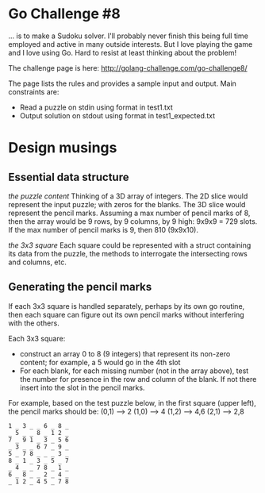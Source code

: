 # Go Challenge #8
... is to make a Sudoku solver. I'll probably never finish this being full time employed and active in many outside interests. But I love playing the game and I love using Go. Hard to resist at least thinking about the problem!

The challenge page is here:
http://golang-challenge.com/go-challenge8/

The page lists the rules and provides a sample input and output. Main constraints are:
- Read a puzzle on stdin using format in test1.txt
- Output solution on stdout using format in test1_expected.txt

# Design musings
## Essential data structure
*the puzzle content* Thinking of a 3D array of integers. The 2D slice would represent the input puzzle; with zeros for the blanks. The 3D slice would represent the pencil marks. Assuming a max number of pencil marks of 8, then the array would be 9 rows, by 9 columns, by 9 high: 9x9x9 = 729 slots. If the max number of pencil marks is 9, then 810 (9x9x10).

*the 3x3 square* Each square could be represented with a struct containing its data from the puzzle, the methods to interrogate the intersecting rows and columns, etc.

## Generating the pencil marks
If each 3x3 square is handled separately, perhaps by its own go routine, then each square can figure out its own pencil marks without interfering with the others.

Each 3x3 square:
- construct an array 0 to 8 (9 integers) that represent its non-zero content; for example, a 5 would go in the 4th slot
- For each blank, for each missing number (not in the array above), test the number for presence in the row and column of the blank. If not there insert into the slot in the pencil marks.

For example, based on the test puzzle below, in the first square (upper left), the pencil marks should be:
(0,1) --> 2
(1,0) --> 4
(1,2) --> 4,6
(2,1) --> 2,8

```
1 _ 3 _ _ 6 _ 8 _
_ 5 _ _ 8 _ 1 2 _
7 _ 9 1 _ 3 _ 5 6
_ 3 _ _ 6 7 _ 9 _
5 _ 7 8 _ _ _ 3 _
8 _ 1 _ 3 _ 5 _ 7
_ 4 _ _ 7 8 _ 1 _
6 _ 8 _ _ 2 _ 4 _
_ 1 2 _ 4 5 _ 7 8

```
